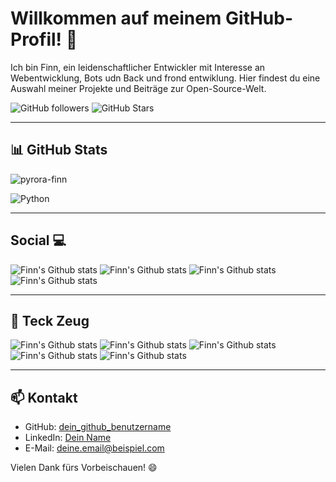 # Willkommen auf meinem GitHub-Profil! 👋

Ich bin Finn, ein leidenschaftlicher Entwickler mit Interesse an Webentwicklung, Bots udn Back und frond entwiklung. Hier findest du eine Auswahl meiner Projekte und Beiträge zur Open-Source-Welt.

![GitHub followers](https://img.shields.io/github/followers/pyrora-finn?label=Follow&style=social)
![GitHub Stars](https://img.shields.io/github/stars/pyrora-finn?style=social)

---

## 📊 GitHub Stats

![pyrora-finn](https://github-readme-stats.vercel.app/api?username=pyrora-finn&show_icons=true&theme=radical)

![Python](https://github-readme-stats.vercel.app/api/top-langs/?username=pyrora-finn&layout=compact&theme=radical)

---

## Social 💻
![Finn's Github stats](https://img.shields.io/badge/GitHub-100000?style=for-the-badge&logo=github&logoColor=white)
![Finn's Github stats](https://img.shields.io/badge/Instagram-E4405F?style=for-the-badge&logo=finn_kssssinstagram&logoColor=white)
![Finn's Github stats](https://img.shields.io/badge/Devpost-003E54?style=for-the-badge&logo=Devpost&logoColor=white)
![Finn's Github stats](https://img.shields.io/badge/Discord-5865F2?style=for-the-badge&logo=discord&logoColor=white)

---

## 🔩 Teck Zeug
 ![Finn's Github stats](https://img.shields.io/badge/Python-FFD43B?style=for-the-badge&logo=python&logoColor=blue)
 ![Finn's Github stats](https://img.shields.io/badge/TypeScript-007ACC?style=for-the-badge&logo=typescript&logoColor=white)
 ![Finn's Github stats](https://img.shields.io/badge/HTML5-E34F26?style=for-the-badge&logo=html5&logoColor=white)
 ![Finn's Github stats](https://img.shields.io/badge/CSS3-1572B6?style=for-the-badge&logo=css3&logoColor=white)
 ![Finn's Github stats](https://img.shields.io/badge/TeamCity-000000?style=for-the-badge&logo=TeamCity&logoColor=white)

---

## 📫 Kontakt

- GitHub: [dein_github_benutzername](https://github.com/dein_github_benutzername)
- LinkedIn: [Dein Name](https://www.linkedin.com/in/dein-linkedin-name/)
- E-Mail: [deine.email@beispiel.com](mailto:deine.email@beispiel.com)

Vielen Dank fürs Vorbeischauen! 😄
